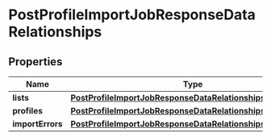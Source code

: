 # PostProfileImportJobResponseDataRelationships

## Properties
Name | Type | Description | Notes
------------ | ------------- | ------------- | -------------
**lists** | [**PostProfileImportJobResponseDataRelationshipsLists**](PostProfileImportJobResponseDataRelationshipsLists.md) |  |  [optional]
**profiles** | [**PostProfileImportJobResponseDataRelationshipsProfiles**](PostProfileImportJobResponseDataRelationshipsProfiles.md) |  |  [optional]
**importErrors** | [**PostProfileImportJobResponseDataRelationshipsImporterrors**](PostProfileImportJobResponseDataRelationshipsImporterrors.md) |  |  [optional]
